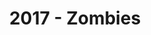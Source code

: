 ---
layout: post
title: 2017 - Zombies
image: assets/images/2017-main.jpg
previous: true
photo-path: 'images/2017/'
order: 5
---